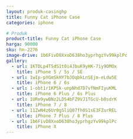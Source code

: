 ```yaml
---
layout: produk-casinghp
title: Funny Cat iPhone Case
categories: iphone

# Produk
product-title: Funny Cat iPhone Case
harga: 90000
sku: hn-2276
image-drive: 1b6FivD8XxoD638ho3yprhgzYv99kplPc
gallery:
  - url: 1KTDLp4TSdS1t0i4JbuK9yHK-7iy9OMOx
    title: iPhone 5 / 5s / SE
  - url: 1wIp-pYGmSkHY7bJOqbkLnSEjm-eLdw5E
    title: iPhone 6 / 6s
  - url: 1-obt1r1KPSk-unpNhd7D7vfNmFIyuKML
    title: iPhone 6 Plus / 6s Plus
  - url: 1URe9ywBNz2LDS4bFZ9VJ1TGcU-b0sdrK
    title: iPhone 7 / 8
  - url: 11ZwN4z6Ur0gSliQ07fh0S1sE3FZurREL
    title: iPhone 7 Plus / 8 Plus
  - url: 1b6FivD8XxoD638ho3yprhgzYv99kplPc
    title: iPhone X
---
```

